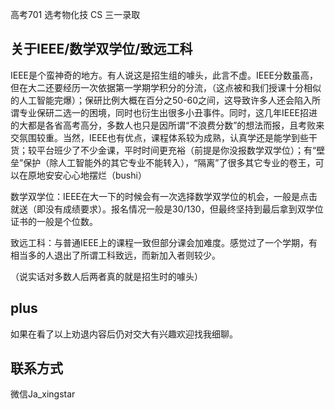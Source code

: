 高考701 选考物化技     CS
三一录取

## **关于IEEE/数学双学位/致远工科**

IEEE是个蛮神奇的地方。有人说这是招生组的噱头，此言不虚。IEEE分数虽高，但在大二还要经历一次依据第一学期学积分的分流，（这点被和我们授课十分相似的人工智能完爆）；保研比例大概在百分之50-60之间，这导致许多人还会陷入所谓专业保研二选一的困境，同时也衍生出很多小丑事件。同时，这几年IEEE招进的大都是各省高考高分，多数人也只是因所谓“不浪费分数”的想法而报，且考败来交氛围较重。当然，IEEE也有优点，课程体系较为成熟，认真学还是能学到些干货；较平台班少了不少金课，平时时间更充裕（前提是你没报数学双学位）；有“壁垒”保护（除人工智能外的其它专业不能转入），“隔离”了很多其它专业的卷王，可以在原地安安心心地摆烂（bushi）

数学双学位：IEEE在大一下的时候会有一次选择数学双学位的机会，一般是点击就送（即没有成绩要求）。报名情况一般是30/130，但最终坚持到最后拿到双学位证书的一般是个位数。

致远工科：与普通IEEE上的课程一致但部分课会加难度。感觉过了一个学期，有相当多的人退出了所谓工科致远，而新加入者则较少。

（说实话对多数人后两者真的就是招生时的噱头）

## **plus**
如果在看了以上劝退内容后仍对交大有兴趣欢迎找我细聊。 
## **联系方式**
微信Ja_xingstar 